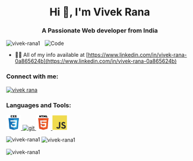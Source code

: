 <h1 align="center">Hi 👋, I'm Vivek Rana</h1>
<h3 align="center">A Passionate Web developer from India</h3>
<img align="right" alt="Code" width="400" src="https://userimages.githubsercontent.com/55389276/140866485-8fb1c876-9a8f-4d6a-98dc-08c4981eaf70.gif ">

<p align="left"> <img src="https://komarev.com/ghpvc/?username=vivek-rana1&label=Profile%20views&color=0e75b6&style=flat" alt="vivek-rana1" /> </p>

- 👨‍💻 All of my info available at [https://www.linkedin.com/in/vivek-rana-0a865624b](https://www.linkedin.com/in/vivek-rana-0a865624b)

<h3 align="left">Connect with me:</h3>
<p align="left">
<a href="https://linkedin.com/in/vivek-rana-0a865624b" target="blank"><img align="center" src="https://raw.githubusercontent.com/rahuldkjain/github-profile-readme-generator/master/src/images/icons/Social/linked-in-alt.svg" alt="vivek rana" height="30" width="40" /></a>
</p>

<h3 align="left">Languages and Tools:</h3>
<p align="left"> <a href="https://www.w3schools.com/css/" target="_blank" rel="noreferrer"> <img src="https://raw.githubusercontent.com/devicons/devicon/master/icons/css3/css3-original-wordmark.svg" alt="css3" width="40" height="40"/> </a> <a href="https://git-scm.com/" target="_blank" rel="noreferrer"> <img src="https://www.vectorlogo.zone/logos/git-scm/git-scm-icon.svg" alt="git" width="40" height="40"/> </a> <a href="https://www.w3.org/html/" target="_blank" rel="noreferrer"> <img src="https://raw.githubusercontent.com/devicons/devicon/master/icons/html5/html5-original-wordmark.svg" alt="html5" width="40" height="40"/> </a> <a href="https://developer.mozilla.org/en-US/docs/Web/JavaScript" target="_blank" rel="noreferrer"> <img src="https://raw.githubusercontent.com/devicons/devicon/master/icons/javascript/javascript-original.svg" alt="javascript" width="40" height="40"/> </a> </p>

<p><img align="left" src="https://github-readme-stats.vercel.app/api/top-langs?username=vivek-rana1&show_icons=true&locale=en&layout=compact" alt="vivek-rana1" /></p>

<p>&nbsp;<img align="center" src="https://github-readme-stats.vercel.app/api?username=vivek-rana1&show_icons=true&locale=en" alt="vivek-rana1" /></p>

<p><img align="center" src="https://github-readme-streak-stats.herokuapp.com/?user=vivek-rana1&" alt="vivek-rana1" /></p>
